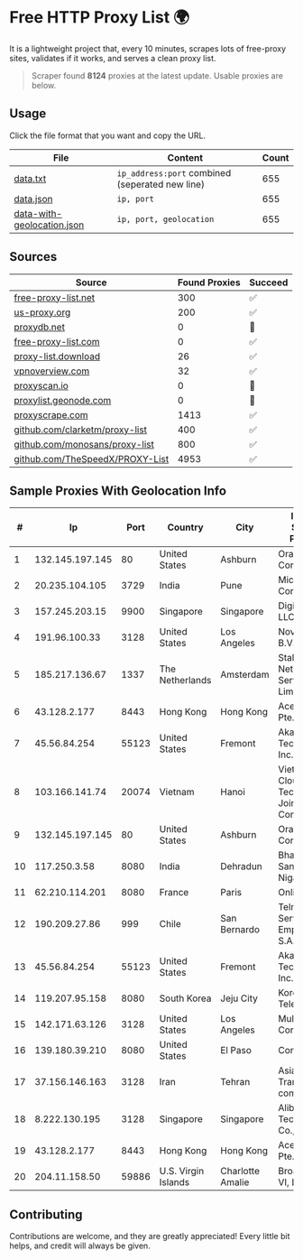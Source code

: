 
# Free HTTP Proxy List 🌍

It is a lightweight project that, every 10 minutes, scrapes lots of free-proxy sites, validates if it works, and serves a clean proxy list.


> Scraper found **8124** proxies at the latest update. Usable proxies are below.

## Usage

Click the file format that you want and copy the URL.


|File|Content|Count|
|----|-------|-----|
|[data.txt](https://raw.githubusercontent.com/themiralay/Proxy-List-World/master/data.txt)|`ip_address:port` combined (seperated new line)|655|
|[data.json](https://raw.githubusercontent.com/themiralay/Proxy-List-World/master/data.json)|`ip, port`|655|
|[data-with-geolocation.json](https://raw.githubusercontent.com/themiralay/Proxy-List-World/master/data-with-geolocation.json)|`ip, port, geolocation`|655|

## Sources

|Source|Found Proxies|Succeed|
|------|-------------|-------|
|[free-proxy-list.net](https://free-proxy-list.net)|300|✅|
|[us-proxy.org](https://www.us-proxy.org)|200|✅|
|[proxydb.net](http://proxydb.net)|0|🚫|
|[free-proxy-list.com](https://free-proxy-list.com/?page=&port=&type%5B%5D=http&type%5B%5D=https&up_time=0&search=Search)|0|✅|
|[proxy-list.download](https://www.proxy-list.download/HTTP)|26|✅|
|[vpnoverview.com](https://vpnoverview.com/privacy/anonymous-browsing/free-proxy-servers)|32|✅|
|[proxyscan.io](https://www.proxyscan.io)|0|🚫|
|[proxylist.geonode.com](https://proxylist.geonode.com/api/proxy-list?limit=300&page=1&sort_by=lastChecked&sort_type=desc&protocols=http,https)|0|🚫|
|[proxyscrape.com](https://api.proxyscrape.com/v2/?request=displayproxies&protocol=http&timeout=10000&country=all&ssl=all&anonymity=all)|1413|✅|
|[github.com/clarketm/proxy-list](https://raw.githubusercontent.com/clarketm/proxy-list/master/proxy-list-raw.txt)|400|✅|
|[github.com/monosans/proxy-list](https://raw.githubusercontent.com/monosans/proxy-list/main/proxies/http.txt)|800|✅|
|[github.com/TheSpeedX/PROXY-List](https://raw.githubusercontent.com/TheSpeedX/PROXY-List/master/http.txt)|4953|✅|


## Sample Proxies With Geolocation Info

|#|Ip|Port|Country|City|Internet Service Provider|
|-|--|----|-------|----|-------------------------|
|1|132.145.197.145|80|United States|Ashburn|Oracle Corporation|
|2|20.235.104.105|3729|India|Pune|Microsoft Corporation|
|3|157.245.203.15|9900|Singapore|Singapore|DigitalOcean, LLC|
|4|191.96.100.33|3128|United States|Los Angeles|NovoServe B.V.|
|5|185.217.136.67|1337|The Netherlands|Amsterdam|Stallion Network Services Limited|
|6|43.128.2.177|8443|Hong Kong|Hong Kong|Aceville Pte.ltd|
|7|45.56.84.254|55123|United States|Fremont|Akamai Technologies, Inc.|
|8|103.166.141.74|20074|Vietnam|Hanoi|Viet NAM Cloud Technology Joint Stock Company|
|9|132.145.197.145|80|United States|Ashburn|Oracle Corporation|
|10|117.250.3.58|8080|India|Dehradun|Bharat Sanchar Nigam Ltd|
|11|62.210.114.201|8080|France|Paris|Online SAS|
|12|190.209.27.86|999|Chile|San Bernardo|Telmex Servicios Empresariales S.A.|
|13|45.56.84.254|55123|United States|Fremont|Akamai Technologies, Inc.|
|14|119.207.95.158|8080|South Korea|Jeju City|Korea Telecom|
|15|142.171.63.126|3128|United States|Los Angeles|Multacom Corporation|
|16|139.180.39.210|8080|United States|El Paso|Conterra|
|17|37.156.146.163|3128|Iran|Tehran|Asiatech Data Transmission company|
|18|8.222.130.195|3128|Singapore|Singapore|Alibaba (US) Technology Co., Ltd.|
|19|43.128.2.177|8443|Hong Kong|Hong Kong|Aceville Pte.ltd|
|20|204.11.158.50|59886|U.S. Virgin Islands|Charlotte Amalie|Broadband VI, LLC|



## Contributing

Contributions are welcome, and they are greatly appreciated! Every
little bit helps, and credit will always be given.

